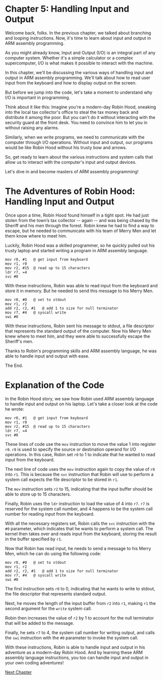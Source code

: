 # Chapter 5: Handling Input and Output

Welcome back, folks. In the previous chapter, we talked about branching and looping instructions. Now, it's time to learn about input and output in ARM assembly programming.

As you might already know, Input and Output (I/O) is an integral part of any computer system. Whether it's a simple calculator or a complex supercomputer, I/O is what makes it possible to interact with the machine.

In this chapter, we'll be discussing the various ways of handling input and output in ARM assembly programming. We'll talk about how to read user input from the keyboard and how to display output on the screen.

But before we jump into the code, let's take a moment to understand why I/O is important in programming.

Think about it like this: Imagine you're a modern-day Robin Hood, sneaking into the local tax collector's office to steal the tax money back and distribute it among the poor. But you can't do it without interacting with the security guard at the front desk. You need to convince him to let you in without raising any alarms.

Similarly, when we write programs, we need to communicate with the computer through I/O operations. Without input and output, our programs would be like Robin Hood without his trusty bow and arrows.

So, get ready to learn about the various instructions and system calls that allow us to interact with the computer's input and output devices.

Let's dive in and become masters of ARM assembly programming!
# The Adventures of Robin Hood: Handling Input and Output

Once upon a time, Robin Hood found himself in a tight spot. He had just stolen from the town’s tax collector -- again -- and was being chased by the Sheriff and his men through the forest. Robin knew he had to find a way to escape, but he needed to communicate with his team of Merry Men and let them know where to meet him.

Luckily, Robin Hood was a skilled programmer, so he quickly pulled out his trusty laptop and started writing a program in ARM assembly language.

```
mov r0, #1   @ get input from keyboard
mov r1, r0
mov r2, #15  @ read up to 15 characters
ldr r7, =4
svc #0
```

With these instructions, Robin was able to read input from the keyboard and store it in memory. But he needed to send this message to his Merry Men.

```
mov r0, #0   @ set to stdout
mov r1, r2
add r2, r2, #1   @ add 1 to size for null terminator
mov r7, #4   @ syscall write
swi #0
```

With these instructions, Robin sent his message to stdout, a file descriptor that represents the standard output of the computer. Now his Merry Men knew where to meet him, and they were able to successfully escape the Sheriff's men.

Thanks to Robin's programming skills and ARM assembly language, he was able to handle input and output with ease.

The End.
# Explanation of the Code

In the Robin Hood story, we saw how Robin used ARM assembly language to handle input and output on his laptop. Let's take a closer look at the code he wrote:

```
mov r0, #1   @ get input from keyboard
mov r1, r0
mov r2, #15  @ read up to 15 characters
ldr r7, =4
svc #0
```

These lines of code use the `mov` instruction to move the value 1 into register `r0`. `r0` is used to specify the source or destination operand for I/O operations. In this case, Robin set `r0` to 1 to indicate that he wanted to read input from the keyboard.

The next line of code uses the `mov` instruction again to copy the value of `r0` into `r1`. This is because the `svc` instruction that Robin will use to perform a system call expects the file descriptor to be stored in `r1`.

The `mov` instruction sets `r2` to 15, indicating that the input buffer should be able to store up to 15 characters.

Finally, Robin uses the `ldr` instruction to load the value of 4 into `r7`. `r7` is reserved for the system call number, and 4 happens to be the system call number for reading input from the keyboard. 

With all the necessary registers set, Robin calls the `svc` instruction with the `#0` parameter, which indicates that he wants to perform a system call. The kernel then takes over and reads input from the keyboard, storing the result in the buffer specified by `r1`.

Now that Robin has read input, he needs to send a message to his Merry Men, which he can do using the following code:

```
mov r0, #0   @ set to stdout
mov r1, r2
add r2, r2, #1   @ add 1 to size for null terminator
mov r7, #4   @ syscall write
swi #0
```

The first instruction sets `r0` to 0, indicating that he wants to write to stdout, the file descriptor that represents standard output. 

Next, he moves the length of the input buffer from `r2` into `r1`, making `r1` the second argument for the `write` system call.

Robin then increases the value of `r2` by 1 to account for the null terminator that will be added to the message.

Finally, he sets `r7` to 4, the system call number for writing output, and calls the `swi` instruction with the `#0` parameter to invoke the system call.

With these instructions, Robin is able to handle input and output in his adventure as a modern-day Robin Hood. And by learning these ARM assembly language instructions, you too can handle input and output in your own coding adventures!


[Next Chapter](06_Chapter06.md)